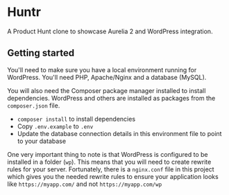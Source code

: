 # Huntr

A Product Hunt clone to showcase Aurelia 2 and WordPress integration.

## Getting started

You'll need to make sure you have a local environment running for WordPress. You'll need PHP, Apache/Nginx and a database (MySQL).

You will also need the Composer package manager installed to install dependencies. WordPress and others are installed as packages from the `composer.json` file.

- `composer install` to install dependencies
- Copy `.env.example` to `.env`
- Update the database connection details in this environment file to point to your database

One very important thing to note is that WordPress is configured to be installed in a folder (`wp`). This means that you will need to create rewrite rules for your server. Fortunately, there is a `nginx.conf` file in this project which gives you the needed rewrite rules to ensure your application looks like `https://myapp.com/` and not `https://myapp.com/wp`